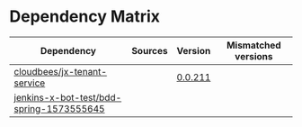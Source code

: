 # Dependency Matrix

Dependency | Sources | Version | Mismatched versions
---------- | ------- | ------- | -------------------
[cloudbees/jx-tenant-service](https://github.com/cloudbees/jx-tenant-service) |  | [0.0.211](https://github.com/cloudbees/jx-tenant-service/releases/tag/v0.0.211) | 
[jenkins-x-bot-test/bdd-spring-1573555645](https://github.com/jenkins-x-bot-test/bdd-spring-1573555645.git) |  | []() | 

